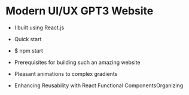 # Modern UI/UX  GPT3 Website
 

* I built using React.js

* Quick start

* $ npm start

* Prerequisites for building such an amazing website

* Pleasant animations to complex gradients
* Enhancing Reusability with React Functional ComponentsOrganizing 
